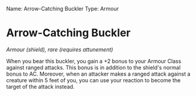 Name: Arrow-Catching Buckler
Type: Armour

# Arrow-Catching Buckler
_Armour (shield), rare (requires attunement)_

When you bear this buckler, you gain a +2 bonus to your Armour Class against ranged attacks. This bonus is in addition to the shield's normal bonus to AC. Moreover, when an attacker makes a ranged attack against a creature within 5 feet of you, you can use your reaction to become the target of the attack instead.